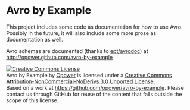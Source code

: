 # Avro by Example

This project includes some code as documentation for how to use Avro.  Possibly
in the future, it will also include some more prose as documentation as well.

Avro schemas are documented (thanks to [ept/avrodoc](https://github.com/ept/avrodoc))
at http://opower.github.com/avro-by-example

<a rel="license" href="http://creativecommons.org/licenses/by-nc-nd/3.0/deed.en_US"><img alt="Creative Commons License" style="border-width:0" src="http://i.creativecommons.org/l/by-nc-nd/3.0/88x31.png" /></a><br /><span xmlns:dct="http://purl.org/dc/terms/" property="dct:title">Avro by Example</span> by <a xmlns:cc="http://creativecommons.org/ns#" href="http://www.opower.com" property="cc:attributionName" rel="cc:attributionURL">Opower</a> is licensed under a <a rel="license" href="http://creativecommons.org/licenses/by-nc-nd/3.0/deed.en_US">Creative Commons Attribution-NonCommercial-NoDerivs 3.0 Unported License</a>.<br />Based on a work at <a xmlns:dct="http://purl.org/dc/terms/" href="https://github.com/opower/avro-by-example" rel="dct:source">https://github.com/opower/avro-by-example</a>.
Please contact us through GitHub for reuse of the content that falls outside the scope of this license.